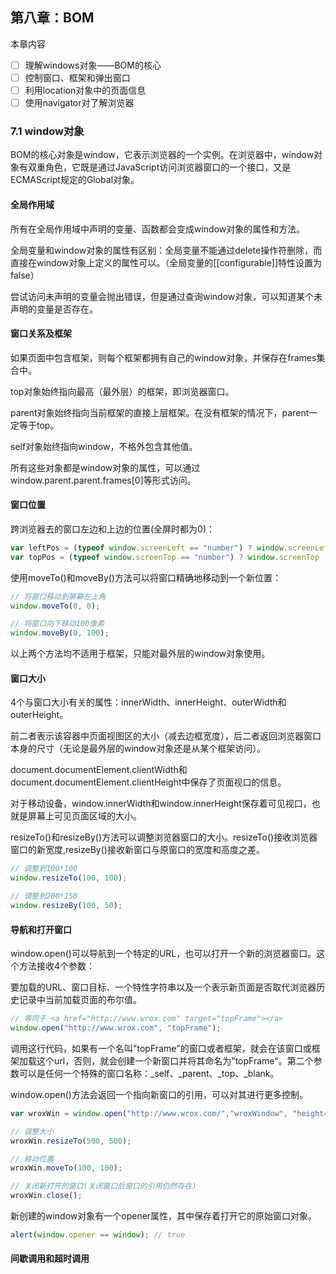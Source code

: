 ## 第八章：BOM

本章内容

- [ ] 理解windows对象——BOM的核心
- [ ] 控制窗口、框架和弹出窗口
- [ ] 利用location对象中的页面信息
- [ ] 使用navigator对了解浏览器

### 7.1 window对象

BOM的核心对象是window，它表示浏览器的一个实例。在浏览器中，window对象有双重角色，它既是通过JavaScript访问浏览器窗口的一个接口，又是ECMAScript规定的Global对象。

#### 全局作用域

所有在全局作用域中声明的变量、函数都会变成window对象的属性和方法。

全局变量和window对象的属性有区别：全局变量不能通过delete操作符删除，而直接在window对象上定义的属性可以。（全局变量的[[configurable]]特性设置为false）

尝试访问未声明的变量会抛出错误，但是通过查询window对象，可以知道某个未声明的变量是否存在。

#### 窗口关系及框架

如果页面中包含框架，则每个框架都拥有自己的window对象，并保存在frames集合中。

top对象始终指向最高（最外层）的框架，即浏览器窗口。

parent对象始终指向当前框架的直接上层框架。在没有框架的情况下，parent一定等于top。

self对象始终指向window，不格外包含其他值。

所有这些对象都是window对象的属性，可以通过window.parent.parent.frames[0]等形式访问。

#### 窗口位置

跨浏览器去的窗口左边和上边的位置(全屏时都为0)：

````js
var leftPos = (typeof window.screenLeft == "number") ? window.screenLeft : window.screenX;
var topPos = (typeof window.screenTop == "number") ? window.screenTop : window.screenY;
````

使用moveTo()和moveBy()方法可以将窗口精确地移动到一个新位置：

````js
// 将窗口移动到屏幕左上角
window.moveTo(0, 0);

// 将窗口向下移动100像素
window.moveBy(0, 100);
````

以上两个方法均不适用于框架，只能对最外层的window对象使用。

#### 窗口大小

4个与窗口大小有关的属性：innerWidth、innerHeight、outerWidth和outerHeight。

前二者表示该容器中页面视图区的大小（减去边框宽度），后二者返回浏览器窗口本身的尺寸（无论是最外层的window对象还是从某个框架访问）。

document.documentElement.clientWidth和document.documentElement.clientHeight中保存了页面视口的信息。

对于移动设备，window.innerWidth和window.innerHeight保存着可见视口，也就是屏幕上可见页面区域的大小。

resizeTo()和resizeBy()方法可以调整浏览器窗口的大小。resizeTo()接收浏览器窗口的新宽度,resizeBy()接收新窗口与原窗口的宽度和高度之差。

````js
// 调整到100*100
window.resizeTo(100, 100);

// 调整到200*150
window.resizeBy(100, 50);
````

#### 导航和打开窗口

window.open()可以导航到一个特定的URL，也可以打开一个新的浏览器窗口。这个方法接收4个参数：

要加载的URL、窗口目标、一个特性字符串以及一个表示新页面是否取代浏览器历史记录中当前加载页面的布尔值。

````js
// 等同于 <a href="http://www.wrox.com" target="topFrame"></a>
window.open("http://www.wrox.com", "topFrame");
````

调用这行代码，如果有一个名叫"topFrame"的窗口或者框架，就会在该窗口或框架加载这个url，否则，就会创建一个新窗口并将其命名为"topFrame"。第二个参数可以是任何一个特殊的窗口名称：_self、_parent、_top、_blank。

window.open()方法会返回一个指向新窗口的引用，可以对其进行更多控制。

````js
var wroxWin = window.open("http://www.wrox.com/","wroxWindow", "height=400,width=400,top=10,left=10,resizable=yes");

// 调整大小
wroxWin.resizeTo(500, 500);

// 移动位置
wroxWin.moveTo(100, 100);

// 关闭新打开的窗口(关闭窗口后窗口的引用仍然存在)
wroxWin.close();
````

新创建的window对象有一个opener属性，其中保存着打开它的原始窗口对象。

````js
alert(window.opener == window); // true
````

#### 间歇调用和超时调用



















